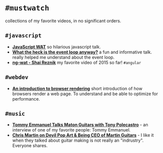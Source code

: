 # `#mustwatch`

collections of my favorite videos, in no significant orders.

## `#javascript`

- [**JavaScript WAT**](https://www.destroyallsoftware.com/talks/wat) so hilarious javascript talk.
- [**What the heck is the event loop anyway?**](https://www.youtube.com/watch?v=8aGhZQkoFbQ) a fun and informative talk. really helped me understand about the event loop.
- [**ng-wat - Shai Reznik**](https://www.youtube.com/watch?v=M_Wp-2XA9ZU) my favorite video of 2015 so far! `#angular`

## `#webdev`

- [**An introduction to browser rendering**](https://www.youtube.com/watch?v=n1cKlKM3jYI) short introduction of how browsers render a web page. To understand and be able to optimize for performance.

## `#music`

- [**Tommy Emmanuel Talks Maton Guitars with Tony Polecastro**](https://www.youtube.com/watch?v=5UFa3fJPa40) - an interview of one of my favorite people: Tommy Emmanuel.
- [**Chris Martin on Devil Pop Art & Being CEO of Martin Guitars**](https://www.youtube.com/watch?v=ONB7n-WYTQg) - I like it when they talked about guitar making is not really an "indrustry". Everyone shares.
